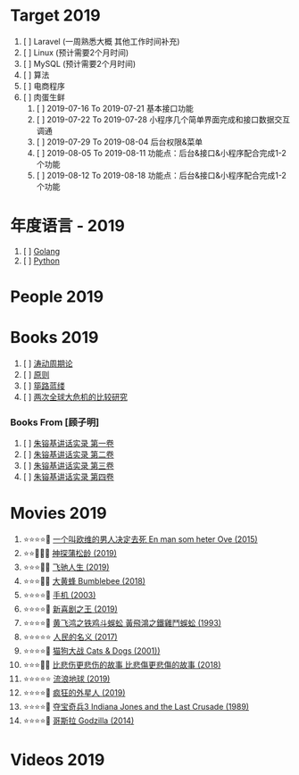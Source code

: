 # Target 2019

1. [ ] Laravel (一周熟悉大概 其他工作时间补充)
1. [ ] Linux (预计需要2个月时间)
1. [ ] MySQL (预计需要2个月时间)
1. [ ] 算法
1. [ ] 电商程序
1. [ ] 肉蛋生鲜
    1. [ ] 2019-07-16 To 2019-07-21 基本接口功能
    1. [ ] 2019-07-22 To 2019-07-28 小程序几个简单界面完成和接口数据交互调通
    1. [ ] 2019-07-29 To 2019-08-04 后台权限&菜单
    1. [ ] 2019-08-05 To 2019-08-11 功能点：后台&接口&小程序配合完成1-2个功能
    1. [ ] 2019-08-12 To 2019-08-18 功能点：后台&接口&小程序配合完成1-2个功能

# 年度语言 - 2019

1. [ ] [Golang](https://golang.org/)
1. [ ] [Python](https://www.python.org/)

# People 2019

# Books 2019

1. [ ] [涛动周期论](https://book.douban.com/subject/27599114/)
1. [ ] [原则](https://book.douban.com/subject/27608239/)
1. [ ] [筚路蓝缕](https://book.douban.com/subject/30348776/)
1. [ ] [两次全球大危机的比较研究](https://book.douban.com/subject/21964791/)

### Books From [顾子明]

1. [ ] [朱镕基讲话实录 第一卷](https://book.douban.com/subject/6822683/)
1. [ ] [朱镕基讲话实录 第二卷](https://book.douban.com/subject/6831391/)
1. [ ] [朱镕基讲话实录 第三卷](https://book.douban.com/subject/6831390/)
1. [ ] [朱镕基讲话实录 第四卷](https://book.douban.com/subject/6809028/)

# Movies 2019

1. :star::star::star::star::dizzy: [一个叫欧维的男人决定去死 En man som heter Ove (2015)](https://movie.douban.com/subject/26628357/)
1. :star::star::dizzy::dizzy::dizzy: [神探蒲松龄 (2019)](https://movie.douban.com/subject/27065898/)
1. :star::star::star::dizzy::dizzy: [飞驰人生 (2019)](https://movie.douban.com/subject/30163509/)
1. :star::star::star::dizzy::dizzy: [大黄蜂 Bumblebee (2018)](https://movie.douban.com/subject/26394152/)
1. :star::star::star::star::dizzy: [手机 (2003)](https://movie.douban.com/subject/1308747/)
1. :star::star::star::star::dizzy: [新喜剧之王 (2019)](https://movie.douban.com/subject/4840388/)
1. :star::star::star::star::dizzy: [黄飞鸿之铁鸡斗蜈蚣 黃飛鴻之鐵雞鬥蜈蚣 (1993)](https://movie.douban.com/subject/1305201/)
1. :star::star::star::star::star: [人民的名义 (2017)](https://movie.douban.com/subject/26727273/)
1. :star::star::star::star::dizzy: [猫狗大战 Cats & Dogs (2001))](https://movie.douban.com/subject/1305071/)
1. :star::star::star::dizzy::dizzy: [比悲伤更悲伤的故事 比悲傷更悲傷的故事 (2018)](https://movie.douban.com/subject/27624661/)
1. :star::star::star::star::star: [流浪地球 (2019)](https://movie.douban.com/subject/26266893/)
1. :star::star::star::star::dizzy: [疯狂的外星人 (2019)](https://movie.douban.com/subject/25986662/)
1. :star::star::star::star::dizzy: [夺宝奇兵3 Indiana Jones and the Last Crusade (1989)](https://movie.douban.com/subject/1293471/)
1. :star::star::star::star::dizzy: [哥斯拉 Godzilla (2014)](https://movie.douban.com/subject/2063914/)

# Videos 2019

